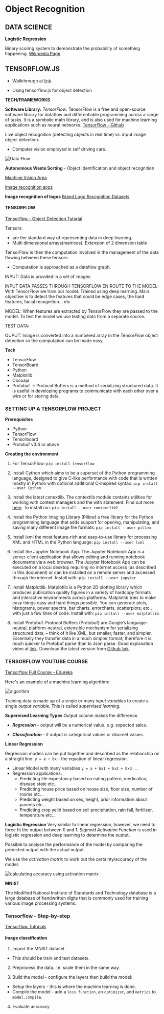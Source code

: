 # Object Recognition

## DATA SCIENCE

**Logistic Regression**

Binary scoring system to demonstrate the probability of something happening. [Wikipedia Page](https://en.wikipedia.org/wiki/Logistic_regression)

## TENSORFLOW.JS

* Walkthrough at [link](https://medium.com/codingthesmartway-com-blog/tensorflow-js-crash-course-machine-learning-for-the-web-getting-started-50694a575238)

* Using tensorflow.js for object detection

**TECH/FRAMEWORKS**

**Software Library:** *TensorFlow*. TensorFlow is a free and open-source software library for dataflow and differentiable programming across a range of tasks. It is a symbolic math library, and is also used for machine learning applications such as neural networks. [TensorFlow - Github](https://github.com/tensorflow/tensorflow)

Live object recognition (detecting objects in real time) vs. input image object detection.

* Computer vision employed in self driving cars.

![Data Flow](./images/object_detection_model.png)

**Autonomous Waste Sorting** - Object identification and object recognition

[Machine Vision Area](https://www.netguru.com/services/machine-learning)

[Image recognition apps](https://www.netguru.com/blog/11-top-image-recognition-apps-to-watch-in-2019)

**Image recognition of logos**
[Brand Logo Recognition Datasets](https://www.kaggle.com/c/nv-brand-logo-recognition2/data)

#### TENSORFLOW

[Tensorflow - Object Detection Tutorial](https://www.edureka.co/blog/tensorflow-object-detection-tutorial/)

Tensors:
 - are the standard way of representing data in deep learning.
 - Multi dimensional arrays(matrices). Extension of 2 dimension table

TensorFlow is then the computation involved in the management of the data flowing between these tensors:
- Computation is approached as a dataflow graph.

INPUT: Data is provided in a set of images.

INPUT DATA PASSES THROUGH TENSORFLOW EN ROUTE TO THE MODEL: With TensorFlow we train our model. Trained using deep learning. Main objective is to detect the features that could be edge cases, the hard features, facial recognition... etc

MODEL: When features are extracted by TensorFlow they are passed to the model. To test the model we use testing data from a separate source.

TEST DATA:

OUPUT: Image is converted into a numbered array in the TensorFlow object detection so the computation can be made easy.

**Tech**

- TensorFlow
- TensorBoard
- Python
- Matplotlib
- Cocoapi
- Protobuf -> Protocol Buffers is a method of serializing structured data. It is useful in developing programs to communicate with each other over a wire or for storing data.

### SETTING UP A TENSORFLOW PROJECT

**Prerequisites**

* Python
* TensorFlow
* Tensorboard
* Protobuf v3.4 or above

**Creating the environment**

1. For TensorFlow:
`pip install tensorflow`

2. Install Cython which aims to be a superset of the Python programming language, designed to give C-like performance with code that is written mostly in Python with optional additional C-inspired syntax:
`pip install --user Cython`

3. Install the latest conextlib. The contextlib module contains utilities for working with context managers and the with statement. Find out more [here](https://pymotw.com/2/contextlib/). To install run:
`pip install --user contextlib2`

4. Install the Python Imaging LIbrary (Pillow) a free library for the Python programming language that adds support for opening, manipulating, and saving many different image file formats:
`pip install --user pillow`

5. Install lxml the most feature-rich and easy-to-use library for processing XML and HTML in the Python language:
`pip install --user lxml`

6. Install the Jupyter Notebook App. The Jupyter Notebook App is a server-client application that allows editing and running notebook documents via a web browser. The Jupyter Notebook App can be executed on a local desktop requiring no internet access (as described in this document) or can be installed on a remote server and accessed through the internet. Install with:
`pip install --user jupyter`

7. Install Matplotlib. Matplotlib is a Python 2D plotting library which produces publication quality figures in a variety of hardcopy formats and interactive environments across platforms. Matplotlib tries to make easy things easy and hard things possible. You can generate plots, histograms, power spectra, bar charts, errorcharts, scatterplots, etc., with just a few lines of code. Install with:
`pip install --user matplotlib`

8. Install Protobuf. Protocol Buffers (Protobuf)  are Google’s language-neutral, platform-neutral, extensible mechanism for serializing structured data, – think of it like XML, but smaller, faster, and simpler. Essentially they transfer data in a much simpler format; therefore it is much quicker to Protobuf parse than to Json parse. Good explanation video at [link](https://www.youtube.com/watch?v=72mPlAfHIjs). Download the latest version from [Github link](https://github.com/protocolbuffers/protobuf/releases).

### TENSORFLOW YOUTUBE COURSE

[Tensorflow Full Course - Edureka](https://www.youtube.com/watch?v=DFKHh7_zzJc)

Here's an example of a machine learning algorithm:

![algorithm](./images/example_ML_algorithm.png)

Training data is made up of a single or many *input variables* to create a single *output variable*. This is called *supervised learning*.

**Supervised Learning Types**
Output column makes the difference.

* ***Regression*** - output will be a numerical value. e.g. expected sales.

* ***Classification*** - if output is categorical values or discreet values.

**Linear Regression**

Regression models can be put together and described as the relationship on a straight line. `y = a + bx` - the equation of linear regression.
  * Linear Model with many variables `y = a + bx1 + bx2 + bx3...`
  * Regression applications:
    - Predicting life expectancy based on eating pattern, medication, disease state etc..
    - Predicting house price based on house size, floor size, number of rooms etc...
    - Predicting weight based on sex, height, prior information about parents etc...
    - Predicting crop yeild based on soil precipitation, rain fall, fertiliser, temperature etc...

**Logistic Regression**
Very similar to linear regression, however, we need to force fit the output between 0 and 1. *Sigmoid Activation Function* is used in logistic regression and deep learning to determine the ouptut.

Possible to analyse the performance of the model by comparing the predicted output with the actual output.

We use the *activation matrix* to work out the certainty/accuracy of the model.

![calculating accuracy using activation matrix](./images/calculating_accuracy_ML.png)

**MNIST**

The Modified National Institute of Standards and Technology database is a large database of handwritten digits that is commonly used for training various image processing systems.

### Tensorflow - Step-by-step

[Tensorflow Tutorials](https://www.tensorflow.org/tutorials)

#### Image classification

1. Import the MNIST dataset.
  - This should be train and test datasets.

2. Preprocess the data. i.e. scale them in the same way.

3. Build the model - configure the layers then build the model:
  - Setup the layers - this is where the machine learning is done.
  - Compile the model - add a `loss function`, an `optimizer`, and `metrics` to `model.compile`.

4. Evaluate accuracy
